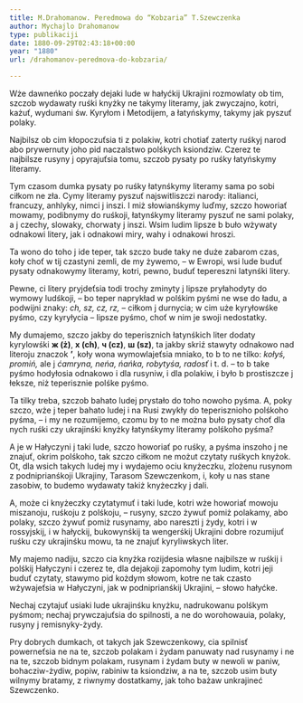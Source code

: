 ```yaml
---
title: M.Drahomanow. Peredmowa do “Kobzaria” T.Szewczenka
author: Mychajlo Drahomanow
type: publikaciji
date: 1880-09-29T02:43:18+00:00
year: "1880"
url: /drahomanov-peredmova-do-kobzaria/

---
```

Wże dawneńko poczały dejaki lude w hałyćkij Ukrajini rozmowlaty ob tim, szczob wydawaty ruśki knyżky ne takymy literamy, jak zwyczajno, kotri, każuť, wydumani św. Kyryłom i Metodijem, a łatyńskymy, takymy jak pyszuť polaky.

<!--more-->

Najbilsz ob cim kłopoczuťsia ti z polakiw, kotri chotiať zaterty ruśkyj narod abo prywernuty joho pid naczalstwo polśkych ksiondziw. Czerez te najbilsze rusyny j opyrajuťsia tomu, szczob pysaty po ruśky łatyńskymy literamy.

Tym czasom dumka pysaty po ruśky łatynśkymy literamy sama po sobi ciłkom ne zła. Cymy literamy pyszuť najswitliszczi narody: italianci, francuzy, anhlyky, nimci j inszi. I miż słowianśkymy luďmy, szczo howoriať mowamy, podibnymy do ruśkoji, łatynśkymy literamy pyszuť ne sami polaky, a j czechy, slowaky, chorwaty j inszi. Wsim ludim lipsze b buło wżywaty odnakowi litery, jak i odnakowi miry, wahy i odnakowi hroszi.

Ta wono do toho j ide teper, tak szczo bude taky ne duże zabarom czas, koły choť w tij czastyni zemli, de my żywemo, – w Ewropi, wsi lude buduť pysaty odnakowymy literamy, kotri, pewno, buduť tepereszni latynśki litery.

Pewne, ci litery pryjdeťsia todi trochy zminyty j lipsze pryłahodyty do wymowy ludśkoji, – bo teper naprykład w polśkim pyśmi ne wse do ładu, a podwijni znaky: _ch, sz, cz, rz,_ – ciłkom j durnycia; w cim uże kyryłowśke pyśmo, czy kyryłycia – lipsze pyśmo, choť w nim je swoji nedostatky.

My dumajemo, szczo jakby do teperisznich łatynśkich liter dodaty kyrylowśki **ж (ż)**, **х (ch)**, **ч (cz)**, **ш (sz)**, ta jakby skriź stawyty odnakowo nad literoju znaczok **’**, koły wona wymowlajeťsia mniako, to b to ne tilko: *kołyś, promiń,* ale j *ćamryna, neńa, ńańka, robytyśa, radosť* i t. d. – to b take pyśmo hodyłosia odnakowo i dla rusyniw, i dla polakiw, i było b prostiszcze j łeksze, niż teperisznie polśke pyśmo.

Ta tilky treba, szczob bahato ludej prystało do toho nowoho pyśma. A, poky szczo, wże j teper bahato ludej i na Rusi zwykły do teperisznioho polśkoho pyśma, – i my ne rozumijemo, czomu by to ne można buło pysaty choť dla nych ruśki czy ukrajinśki knyżky łatynśkymy literamy polśkoho pyśma?

A je w Hałyczyni j taki lude, szczo howoriať po ruśky, a pyśma inszoho j ne znajuť, okrim polśkoho, tak szczo ciłkom ne możut czytaty ruśkych knyżok. Ot, dla wsich takych ludej my i wydajemo ociu knyżeczku, zlożenu rusynom z podniprianśkoji Ukrajiny, Tarasom Szewczenkom, i, koły u nas stane zasobiw, to budemo wydawaty takiż knyżeczky j dali.

A, może ci knyżeczky czytatymuť i taki lude, kotri wże howoriať mowoju miszanoju, ruśkoju z polśkoju, – rusyny, szczo żywuť pomiż polakamy, abo polaky, szczo żywuť pomiż rusynamy, abo nareszti j żydy, kotri i w rossyjskij, i w hałyckij, bukowynśkij ta wengerśkij Ukrajini dobre rozumijuť ruśku czy ukrajinśku mowu, ta ne znajuť kyryliwskych liter.

My majemo nadiju, szczo cia knyżka rozijdesia własne najbilsze w ruśkij i polśkij Hałyczyni i czerez te, dla dejakoji zapomohy tym ludim, kotri jeji buduť czytaty, stawymo pid kożdym słowom, kotre ne tak czasto wżywajeťsia w Hałyczyni, jak w podniprianśkij Ukrajini, – słowo hałyćke.

Nechaj czytajuť usiaki lude ukrajinśku knyżku, nadrukowanu polśkym pyśmom; nechaj prywczajuťsia do spilnosti, a ne do worohowauia, polaky, rusyny j remisnyky-żydy.

Pry dobrych dumkach, ot takych jak Szewczenkowy, cia spilnisť powerneťsia ne na te, szczob polakam i żydam panuwaty nad rusynamy i ne na te, szczob bidnym polakam, rusynam i żydam buty w newoli w paniw, bohacziw-żydiw, popiw, rabiniw ta ksiondziw, a na te, szczob usim buty wilnymy bratamy, z riwnymy dostatkamy, jak toho bażaw unkrajineć Szewczenko.